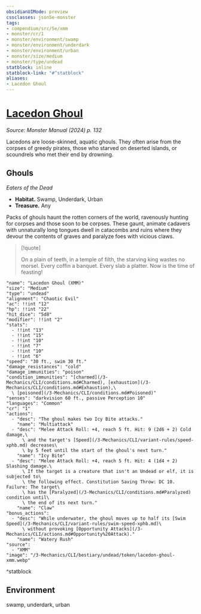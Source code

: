 ```yaml
---
obsidianUIMode: preview
cssclasses: json5e-monster
tags:
- compendium/src/5e/xmm
- monster/cr/1
- monster/environment/swamp
- monster/environment/underdark
- monster/environment/urban
- monster/size/medium
- monster/type/undead
statblock: inline
statblock-link: "#^statblock"
aliases:
- Lacedon Ghoul
---
```

# [Lacedon Ghoul](3-Mechanics\CLI\bestiary\undead/lacedon-ghoul-xmm.md)
*Source: Monster Manual (2024) p. 132*  

Lacedons are loose-skinned, aquatic ghouls. They often arise from the corpses of greedy pirates, those who starved on deserted islands, or scoundrels who met their end by drowning.

## Ghouls

*Eaters of the Dead*

- **Habitat.** Swamp, Underdark, Urban  
- **Treasure.** Any  

Packs of ghouls haunt the rotten corners of the world, ravenously hunting for corpses and those soon to be corpses. These gaunt, animate cadavers with unnaturally long tongues dwell in catacombs and ruins where they devour the contents of graves and paralyze foes with vicious claws.

> [!quote]  
> 
> On a plain of teeth, in a temple of filth, the starving king wastes no morsel. Every coffin a banquet. Every slab a platter. Now is the time of feasting!


```statblock
"name": "Lacedon Ghoul (XMM)"
"size": "Medium"
"type": "undead"
"alignment": "Chaotic Evil"
"ac": !!int "12"
"hp": !!int "22"
"hit_dice": "5d8"
"modifier": !!int "2"
"stats":
  - !!int "13"
  - !!int "15"
  - !!int "10"
  - !!int "7"
  - !!int "10"
  - !!int "6"
"speed": "30 ft., swim 30 ft."
"damage_resistances": "cold"
"damage_immunities": "poison"
"condition_immunities": "[charmed](/3-Mechanics/CLI/conditions.md#Charmed), [exhaustion](/3-Mechanics/CLI/conditions.md#Exhaustion),\
  \ [poisoned](/3-Mechanics/CLI/conditions.md#Poisoned)"
"senses": "darkvision 60 ft., passive Perception 10"
"languages": "Common"
"cr": "1"
"actions":
  - "desc": "The ghoul makes two Icy Bite attacks."
    "name": "Multiattack"
  - "desc": "Melee Attack Roll: +4, reach 5 ft. Hit: 9 (2d6 + 2) Cold damage,\
      \ and the target's [Speed](/3-Mechanics/CLI/variant-rules/speed-xphb.md) decreases\
      \ by 5 feet until the start of the ghoul's next turn."
    "name": "Icy Bite"
  - "desc": "Melee Attack Roll: +4, reach 5 ft. Hit: 4 (1d4 + 2) Slashing damage.\
      \ If the target is a creature that isn't an Undead or elf, it is subjected to\
      \ the following effect. Constitution Saving Throw: DC 10. Failure: The target\
      \ has the [Paralyzed](/3-Mechanics/CLI/conditions.md#Paralyzed) condition until\
      \ the end of its next turn."
    "name": "Claw"
"bonus_actions":
  - "desc": "While underwater, the ghoul moves up to half its [Swim Speed](/3-Mechanics/CLI/variant-rules/swim-speed-xphb.md)\
      \ without provoking [Opportunity Attacks](/3-Mechanics/CLI/actions.md#Opportunity%20Attack)."
    "name": "Watery Rush"
"source":
  - "XMM"
"image": "/3-Mechanics/CLI/bestiary/undead/token/lacedon-ghoul-xmm.webp"
```
^statblock

## Environment

swamp, underdark, urban